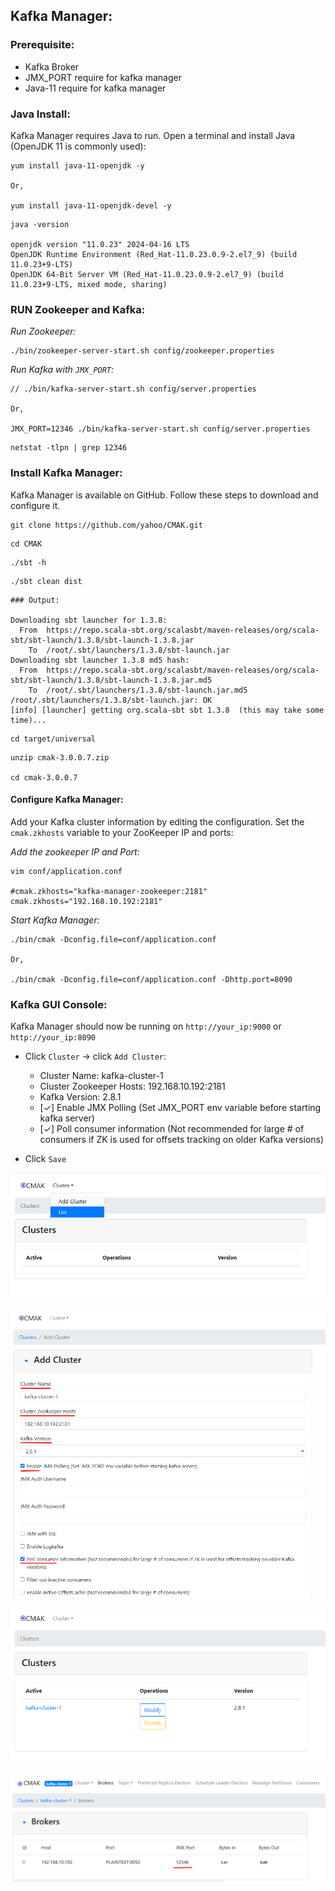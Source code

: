 
## Kafka Manager: 


### Prerequisite:
- Kafka Broker
- JMX_PORT require for kafka manager
- Java-11 require for kafka manager



### Java Install: 
Kafka Manager requires Java to run. Open a terminal and install Java (OpenJDK 11 is commonly used):

```
yum install java-11-openjdk -y

Or,

yum install java-11-openjdk-devel -y
```


```
java -version

openjdk version "11.0.23" 2024-04-16 LTS
OpenJDK Runtime Environment (Red_Hat-11.0.23.0.9-2.el7_9) (build 11.0.23+9-LTS)
OpenJDK 64-Bit Server VM (Red_Hat-11.0.23.0.9-2.el7_9) (build 11.0.23+9-LTS, mixed mode, sharing)
```



### RUN Zookeeper and Kafka:


_Run Zookeeper:_
```
./bin/zookeeper-server-start.sh config/zookeeper.properties
```


_Run Kafka with `JMX_PORT`:_
```
// ./bin/kafka-server-start.sh config/server.properties

Or,

JMX_PORT=12346 ./bin/kafka-server-start.sh config/server.properties
```



```
netstat -tlpn | grep 12346
```



### Install Kafka Manager:

Kafka Manager is available on GitHub. Follow these steps to download and configure it.


```
git clone https://github.com/yahoo/CMAK.git
```


```
cd CMAK
```


```
./sbt -h
```


```
./sbt clean dist
```


```
### Output:

Downloading sbt launcher for 1.3.8:
  From  https://repo.scala-sbt.org/scalasbt/maven-releases/org/scala-sbt/sbt-launch/1.3.8/sbt-launch-1.3.8.jar
    To  /root/.sbt/launchers/1.3.8/sbt-launch.jar
Downloading sbt launcher 1.3.8 md5 hash:
  From  https://repo.scala-sbt.org/scalasbt/maven-releases/org/scala-sbt/sbt-launch/1.3.8/sbt-launch-1.3.8.jar.md5
    To  /root/.sbt/launchers/1.3.8/sbt-launch.jar.md5
/root/.sbt/launchers/1.3.8/sbt-launch.jar: OK
[info] [launcher] getting org.scala-sbt sbt 1.3.8  (this may take some time)...

```


```
cd target/universal
```



```
unzip cmak-3.0.0.7.zip

cd cmak-3.0.0.7
```


#### Configure Kafka Manager:
Add your Kafka cluster information by editing the configuration. Set the `cmak.zkhosts` variable to your ZooKeeper IP and ports:

_Add the zookeeper IP and Port:_
```
vim conf/application.conf

#cmak.zkhosts="kafka-manager-zookeeper:2181"
cmak.zkhosts="192.168.10.192:2181"
```


_Start Kafka Manager:_

```
./bin/cmak -Dconfig.file=conf/application.conf

Or,

./bin/cmak -Dconfig.file=conf/application.conf -Dhttp.port=8090
```



### Kafka GUI Console:

Kafka Manager should now be running on `http://your_ip:9000` or `http://your_ip:8090`


- Click `Cluster` -> click `Add Cluster`: 
  - Cluster Name: kafka-cluster-1
  - Cluster Zookeeper Hosts: 192.168.10.192:2181
  - Kafka Version: 2.8.1
  - [✓] Enable JMX Polling (Set JMX_PORT env variable before starting kafka server)
  - [✓] Poll consumer information (Not recommended for large # of consumers if ZK is used for offsets tracking on older Kafka versions) 

- Click `Save`


![alt text](./assets/image.png)  

![alt text](./assets/image-1.png)  

![alt text](./assets/image-2.png)  

![alt text](./assets/image-3.png)  










